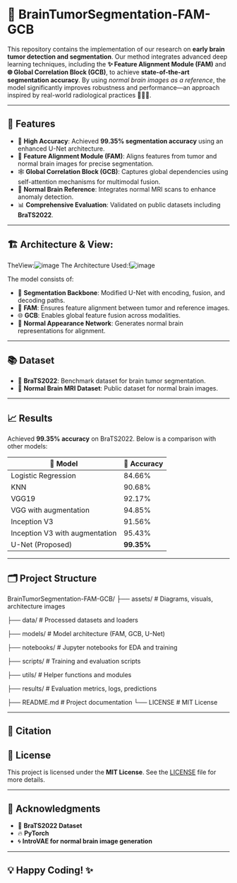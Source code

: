 # 🧠 BrainTumorSegmentation-FAM-GCB

This repository contains the implementation of our research on **early brain tumor detection and segmentation**. Our method integrates advanced deep learning techniques, including the **✨ Feature Alignment Module (FAM)** and **🌐 Global Correlation Block (GCB)**, to achieve **state-of-the-art segmentation accuracy**. By using *normal brain images as a reference*, the model significantly improves robustness and performance—an approach inspired by real-world radiological practices 🧑‍⚕️🧬.

---

## 🚀 Features

- 🎯 **High Accuracy**: Achieved **99.35% segmentation accuracy** using an enhanced U-Net architecture.
- 🧩 **Feature Alignment Module (FAM)**: Aligns features from tumor and normal brain images for precise segmentation.
- 🕸️ **Global Correlation Block (GCB)**: Captures global dependencies using self-attention mechanisms for multimodal fusion.
- 🧠 **Normal Brain Reference**: Integrates normal MRI scans to enhance anomaly detection.
- 📊 **Comprehensive Evaluation**: Validated on public datasets including **BraTS2022**.

---

## 🏗️ Architecture & View:
TheView:![image](https://github.com/user-attachments/assets/444434e6-3e45-4828-bb05-48e4d891a7a8)
The Architecture Used:!![image](https://github.com/user-attachments/assets/6f362958-d7ec-4f64-9bc8-e6759e315bd9)




The model consists of:

- 🧠 **Segmentation Backbone**: Modified U-Net with encoding, fusion, and decoding paths.
- 🔄 **FAM**: Ensures feature alignment between tumor and reference images.
- 🌐 **GCB**: Enables global feature fusion across modalities.
- 🧬 **Normal Appearance Network**: Generates normal brain representations for alignment.

---

## 📚 Dataset

- 🧪 **BraTS2022**: Benchmark dataset for brain tumor segmentation.
- 🧠 **Normal Brain MRI Dataset**: Public dataset for normal brain images.

---

## 📈 Results

Achieved **99.35% accuracy** on BraTS2022. Below is a comparison with other models:

| 🧪 Model                          | 🎯 Accuracy |
|----------------------------------|-------------|
| Logistic Regression              | 84.66%      |
| KNN                              | 90.68%      |
| VGG19                            | 92.17%      |
| VGG with augmentation            | 94.85%      |
| Inception V3                     | 91.56%      |
| Inception V3 with augmentation   | 95.43%      |
| U-Net (Proposed)                 | **99.35%**  |

---

## 🗂️ Project Structure

BrainTumorSegmentation-FAM-GCB/ 
├── assets/ # Diagrams, visuals, architecture images 

├── data/ # Processed datasets and loaders 

├── models/ # Model architecture (FAM, GCB, U-Net) 

├── notebooks/ # Jupyter notebooks for EDA and training 

├── scripts/ # Training and evaluation scripts 

├── utils/ # Helper functions and modules 

├── results/ # Evaluation metrics, logs, predictions 

├── README.md # Project documentation └── LICENSE # MIT License


---
## 📝 Citation



## 📜 License
This project is licensed under the **MIT License**. See the [LICENSE](LICENSE) file for more details.

---

## 🙏 Acknowledgments
- 🧠 **BraTS2022 Dataset**
- 🔥 **PyTorch**
- 🌀 **IntroVAE for normal brain image generation**

---

## 💡 Happy Coding! ✨


